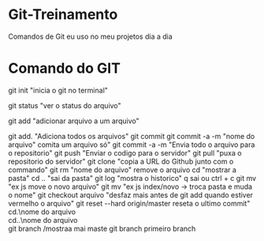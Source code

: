 # Git-Treinamento
 Comandos de Git eu uso no meu projetos dia a dia
 
# Comando do GIT
git init "inicia o git no terminal"

git status "ver o status do arquivo"

git add "adicionar arquivo a um arquivo"

git add. "Adiciona todos os arquivos"
git commit
git commit -a -m "nome do arquivo" comita um arquivo só"
git commit -a -m "Envia todo o arquivo para o repositorio"
git push "Enviar o codigo para o servidor"
git pull "puxa o repositorio do servidor"
git clone "copia a URL do Github junto com o commando"
git rm "nome do arquivo" remove o arquivo
cd "mostrar a pasta"
cd .. "sai da pasta"
git log "mostra o historico" q sai ou ctrl + c
git mv "ex js move o novo arquivo"
git mv "ex js index/novo -> troca pasta e muda o nome"
git checkout arquivo "desfaz mais antes de git add quando estiver vermelho o arquivo"
git reset --hard origin/master reseta o ultimo commit"
cd.\nome do arquivo\
cd..\nome do arquivo\
git branch /mostraa mai maste
git branch primeiro branch



